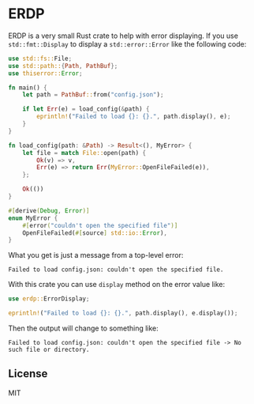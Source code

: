 # ERDP

ERDP is a very small Rust crate to help with error displaying. If you use `std::fmt::Display` to display a `std::error::Error` like the following code:

```rust
use std::fs::File;
use std::path::{Path, PathBuf};
use thiserror::Error;

fn main() {
    let path = PathBuf::from("config.json");

    if let Err(e) = load_config(&path) {
        eprintln!("Failed to load {}: {}.", path.display(), e);
    }
}

fn load_config(path: &Path) -> Result<(), MyError> {
    let file = match File::open(path) {
        Ok(v) => v,
        Err(e) => return Err(MyError::OpenFileFailed(e)),
    };

    Ok(())
}

#[derive(Debug, Error)]
enum MyError {
    #[error("couldn't open the specified file")]
    OpenFileFailed(#[source] std::io::Error),
}
```

What you get is just a message from a top-level error:

```
Failed to load config.json: couldn't open the specified file.
```

With this crate you can use `display` method on the error value like:

```rust
use erdp::ErrorDisplay;

eprintln!("Failed to load {}: {}.", path.display(), e.display());
```

Then the output will change to something like:

```
Failed to load config.json: couldn't open the specified file -> No such file or directory.
```

## License

MIT
